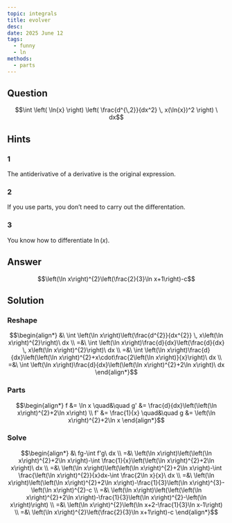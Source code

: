 ```yaml
---
topic: integrals
title: evolver
desc: 
date: 2025 June 12
tags:
  - funny
  - ln
methods:
  - parts
---
```



## Question
```math
\int
  \left( \ln{x} \right)
  \left(
    \frac{d^{\,2}}{dx^2} \,
      x(\ln{x})^2
  \right)
\ dx
```


## Hints

### 1
The antiderivative of a derivative is the original expression.

### 2
If you use parts, you don’t need to carry out the differentation.

### 3
You know how to differentiate $\ln(x)$.


## Answer
```math
\left(\ln x\right)^{2}\left(\frac{2}{3}\ln x+1\right)-c
```


## Solution

### Reshape
```math
\begin{align*}
  &\ \int \left(\ln x\right)\left(\frac{d^{2}}{dx^{2}} \, x\left(\ln x\right)^{2}\right)\ dx
  \\ =&\ \int \left(\ln x\right)\frac{d}{dx}\left(\frac{d}{dx} \, x\left(\ln x\right)^{2}\right)\ dx
  \\ =&\ \int \left(\ln x\right)\frac{d}{dx}\left(\left(\ln x\right)^{2}+x\cdot\frac{2\left(\ln x\right)}{x}\right)\ dx
  \\ =&\ \int \left(\ln x\right)\frac{d}{dx}\left(\left(\ln x\right)^{2}+2\ln x\right)\ dx
\end{align*}
```

### Parts
```math
\begin{align*}
      f &= \ln x \quad&\quad g' &= \frac{d}{dx}\left(\left(\ln x\right)^{2}+2\ln x\right)
  \\ f' &= \frac{1}{x} \quad&\quad g &= \left(\ln x\right)^{2}+2\ln x
\end{align*}
```

### Solve
```math
\begin{align*}
  &\ fg-\int f'g\ dx
  \\ =&\ \left(\ln x\right)\left(\left(\ln x\right)^{2}+2\ln x\right)-\int \frac{1}{x}\left(\left(\ln x\right)^{2}+2\ln x\right)\ dx
  \\ =&\ \left(\ln x\right)\left(\left(\ln x\right)^{2}+2\ln x\right)-\int \frac{\left(\ln x\right)^{2}}{x}dx-\int \frac{2\ln x}{x}\ dx
  \\ =&\ \left(\ln x\right)\left(\left(\ln x\right)^{2}+2\ln x\right)-\frac{1}{3}\left(\ln x\right)^{3}-\left(\ln x\right)^{2}-c
  \\ =&\ \left(\ln x\right)\left(\left(\left(\ln x\right)^{2}+2\ln x\right)-\frac{1}{3}\left(\ln x\right)^{2}-\left(\ln x\right)\right)
  \\ =&\ \left(\ln x\right)^{2}\left(\ln x+2-\frac{1}{3}\ln x-1\right)
  \\ =&\ \left(\ln x\right)^{2}\left(\frac{2}{3}\ln x+1\right)-c
\end{align*}
```

